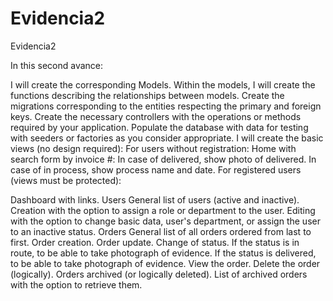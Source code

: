 # Evidencia2
Evidencia2

In this second avance: 

I will create the corresponding Models.
Within the models, I will create the functions describing the relationships between models. 
Create the migrations corresponding to the entities respecting the primary and foreign keys.
Create the necessary controllers with the operations or methods required by your application.
Populate the database with data for testing with seeders or factories as you consider appropriate.
I will create the basic views (no design required):
For users without registration: 
Home with search form by invoice #: 
In case of delivered, show photo of delivered. 
In case of in process, show process name and date.
For registered users (views must be protected):  

Dashboard with links. 
Users
General list of users (active and inactive). 
Creation with the option to assign a role or department to the user. 
Editing with the option to change basic data, user's department, or assign the user to an inactive status. 
Orders
General list of all orders ordered from last to first. 
Order creation. 
Order update.
Change of status.
If the status is in route, to be able to take photograph of evidence.
If the status is delivered, to be able to take photograph of evidence.
View the order. 
Delete the order (logically).
Orders archived (or logically deleted).
List of archived orders with the option to retrieve them. 
